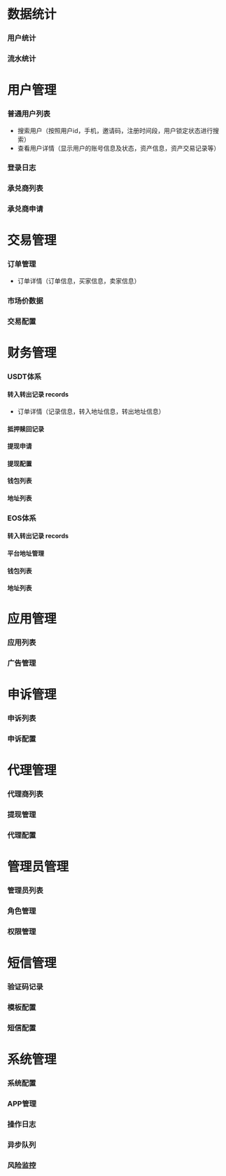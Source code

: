 # 数据统计
### 用户统计
### 流水统计

# 用户管理
### 普通用户列表
- 搜索用户（按照用户id，手机，邀请码，注册时间段，用户锁定状态进行搜索）
- 查看用户详情（显示用户的账号信息及状态，资产信息，资产交易记录等）

### 登录日志
### 承兑商列表
### 承兑商申请

# 交易管理
### 订单管理
- 订单详情（订单信息，买家信息，卖家信息）
### 市场价数据
### 交易配置

# 财务管理
### USDT体系
#### 转入转出记录 records
- 订单详情（记录信息，转入地址信息，转出地址信息）
#### 抵押赎回记录
#### 提现申请
#### 提现配置
#### 钱包列表
#### 地址列表

### EOS体系
#### 转入转出记录 records
#### 平台地址管理
#### 钱包列表
#### 地址列表

# 应用管理
### 应用列表
### 广告管理

# 申诉管理
### 申诉列表
### 申诉配置

# 代理管理
### 代理商列表
### 提现管理
### 代理配置

# 管理员管理
### 管理员列表
### 角色管理
### 权限管理

# 短信管理
### 验证码记录
### 模板配置
### 短信配置

# 系统管理
### 系统配置
### APP管理
### 操作日志
### 异步队列
### 风险监控